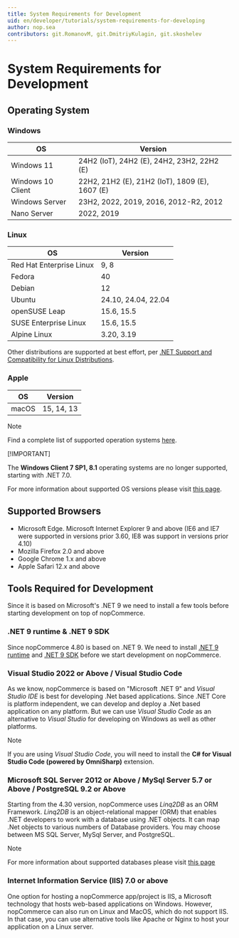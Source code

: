 ```yaml
---
title: System Requirements for Development
uid: en/developer/tutorials/system-requirements-for-developing
author: nop.sea
contributors: git.RomanovM, git.DmitriyKulagin, git.skoshelev
---
```


# System Requirements for Development

## Operating System

### Windows

| OS                | Version       |
| ----------------- | ------------- |
| Windows 11        | 24H2 (IoT), 24H2 (E), 24H2, 23H2, 22H2 (E) |
| Windows 10 Client | 22H2, 21H2 (E), 21H2 (IoT), 1809 (E), 1607 (E) |
| Windows Server    | 23H2, 2022, 2019, 2016, 2012-R2, 2012 |
| Nano Server       | 2022, 2019 |

### Linux

| OS                           | Version             |
| ---------------------------- | ------------------- |
| Red Hat Enterprise Linux     | 9, 8                |
| Fedora                       | 40                  |
| Debian                       | 12                  |
| Ubuntu                       | 24.10, 24.04, 22.04 |
| openSUSE Leap                | 15.6, 15.5          |
| SUSE Enterprise Linux        | 15.6, 15.5          |
| Alpine Linux                 | 3.20, 3.19          |

Other distributions are supported at best effort, per [.NET Support and Compatibility for Linux Distributions](https://github.com/dotnet/core/blob/main/linux.md).

### Apple

| OS       | Version    |
| -------- | ---------- |
| macOS    | 15, 14, 13 |

> [!NOTE]
>
> Find a complete list of supported operation systems [here](https://github.com/dotnet/core/blob/main/release-notes/9.0/supported-os.md).
>
> [!IMPORTANT]
>
> The **Windows Client 7 SP1, 8.1** operating systems are no longer supported, starting with .NET 7.0.
>
> For more information about supported OS versions please visit [this page](https://github.com/dotnet/core/blob/main/release-notes/7.0/supported-os.md).

## Supported Browsers

* Microsoft Edge. Microsoft Internet Explorer 9 and above (IE6 and IE7 were supported in versions prior 3.60, IE8 was support in versions prior 4.10)
* Mozilla Firefox 2.0 and above
* Google Chrome 1.x and above
* Apple Safari 12.x and above

## Tools Required for Development

Since it is based on Microsoft's .NET 9 we need to install a few tools before starting development on top of nopCommerce.

### .NET 9 runtime & .NET 9 SDK

Since nopCommerce 4.80 is based on .NET 9. We need to install [.NET 9 runtime](https://dotnet.microsoft.com/en-us/download/dotnet/thank-you/runtime-aspnetcore-9.0.0-windows-x64-installer) and [.NET 9 SDK](https://dotnet.microsoft.com/en-us/download/dotnet/thank-you/sdk-9.0.100-windows-x64-installer) before we start development on nopCommerce.

### Visual Studio 2022 or Above / Visual Studio Code

As we know, nopCommerce is based on "Microsoft .NET 9" and *Visual Studio IDE* is best for developing .Net based applications. Since .NET Core is platform independent, we can develop and deploy a .Net based application on any platform. But we can use *Visual Studio Code* as an alternative to *Visual Studio* for developing on Windows as well as other platforms.

> [!NOTE]
>
> If you are using *Visual Studio Code*, you will need to install the **C# for Visual Studio Code (powered by OmniSharp)** extension.

### Microsoft SQL Server 2012 or Above / MySql Server 5.7 or Above / PostgreSQL 9.2 or Above

Starting from the 4.30 version, nopCommerce uses *Linq2DB* as an ORM Framework. *Linq2DB* is an object-relational mapper (ORM) that enables .NET developers to work with a database using .NET objects. It can map .Net objects to various numbers of Database providers. You may choose between MS SQL Server, MySql Server, and PostgreSQL.

> [!NOTE]
>
> For more information about supported databases please visit [this page](https://linq2db.github.io/articles/general/databases.html)

### Internet Information Service (IIS) 7.0 or above

One option for hosting a nopCommerce app/project is IIS, a Microsoft technology that hosts web-based applications on Windows. However, nopCommerce can also run on Linux and MacOS, which do not support IIS. In that case, you can use alternative tools like Apache or Nginx to host your application on a Linux server.
